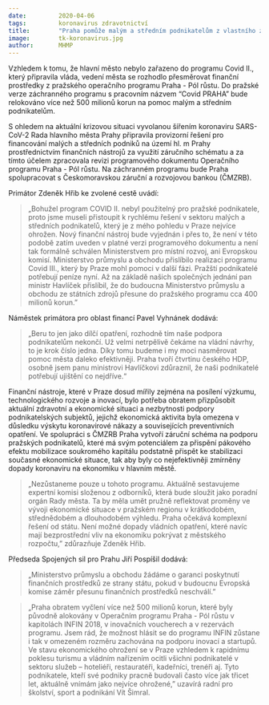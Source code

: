 ```yaml
---
date:         2020-04-06
tags:         koronavirus zdravotnictví
title:        "Praha pomůže malým a středním podnikatelům z vlastního záchranného operačního programu"
image: 	      tk-koronavirus.jpg
author:       MHMP
---
```


Vzhledem k tomu, že hlavní město nebylo zařazeno do programu Covid II., který připravila vláda, vedení města se rozhodlo přesměrovat finanční prostředky z pražského operačního programu Praha - Pól růstu. Do pražské verze záchranného programu s pracovním názvem “Covid PRAHA” bude relokováno více než 500 milionů korun na pomoc malým a středním podnikatelům.

S ohledem na aktuální krizovou situaci vyvolanou šířením koronaviru SARS-CoV-2 Rada hlavního města Prahy připravila provizorní řešení pro financování malých a středních podniků na území hl. m Prahy prostřednictvím finančních nástrojů za využití záručního schématu a za tímto účelem zpracovala revizi programového dokumentu Operačního programu Praha - Pól růstu. Na záchranném programu bude Praha spolupracovat s Českomoravskou záruční a rozvojovou bankou (ČMZRB).

Primátor Zdeněk Hřib ke zvolené cestě uvádí: 

> „Bohužel program COVID II. nebyl použitelný pro pražské podnikatele, proto jsme museli přistoupit k rychlému řešení v sektoru malých a středních podnikatelů, který je z mého pohledu v Praze nejvíce ohrožen. Nový finanční nástroj bude vyjednán i přes to, že není v této podobě zatím uveden v platné verzi programového dokumentu a není tak formálně schválen Ministerstvem pro místní rozvoj, ani Evropskou komisí. Ministerstvo průmyslu a obchodu přislíbilo realizaci programu Covid III., který by Praze mohl pomoci v další fázi. Pražští podnikatelé potřebují peníze nyní. Až na základě našich společných jednání pan ministr Havlíček přislíbil, že do budoucna Ministerstvo průmyslu a obchodu ze státních zdrojů přesune do pražského programu cca 400 milionů korun.”

Náměstek primátora pro oblast financí Pavel Vyhnánek dodává: 

> „Beru to jen jako dílčí opatření, rozhodně tím naše podpora podnikatelům nekončí. Už velmi netrpělivě čekáme na vládní návrhy, to je krok číslo jedna. Díky tomu budeme i my moci nasměrovat pomoc města daleko efektivněji. Praha tvoří čtvrtinu českého HDP, osobně jsem panu ministrovi Havlíčkovi zdůraznil, že naši podnikatelé potřebují ujištění co nejdříve.“

Finanční nástroje, které v Praze dosud mířily zejména na posílení výzkumu, technologického rozvoje a inovací, bylo potřeba obratem přizpůsobit aktuální zdravotní a ekonomické situaci a nezbytnosti podpory podnikatelských subjektů, jejichž ekonomická aktivita byla omezena v důsledku výskytu koronavirové nákazy a souvisejících preventivních opatření. Ve spolupráci s ČMZRB Praha vytvoří záruční schéma na podporu pražských podnikatelů, které má svým potenciálem za přispění pákového efektu mobilizace soukromého kapitálu podstatně přispět ke stabilizaci současné ekonomické situace, tak aby byly co nejefektivněji zmírněny dopady koronaviru na ekonomiku v hlavním městě.

> „Nezůstaneme pouze u tohoto programu. Aktuálně sestavujeme expertní komisi složenou z odborníků, která bude sloužit jako poradní orgán Rady města. Ta by měla umět pružně reflektovat proměny ve vývoji ekonomické situace v pražském regionu v krátkodobém, střednědobém a dlouhodobém výhledu. Praha očekává komplexní řešení od státu. Není možné dopady vládních opatření, které navíc mají bezprostřední vliv na ekonomiku pokrývat z městského rozpočtu,” zdůrazňuje Zdeněk Hřib.

Předseda Spojených sil pro Prahu Jiří Pospíšil dodává: 

> „Ministerstvo průmyslu a obchodu žádáme o garanci poskytnutí finančních prostředků ze strany státu, pokud v budoucnu Evropská komise záměr přesunu finančních prostředků neschválí.”

 > „Praha obratem vyčlení více než 500 milionů korun, které byly původně alokovány v Operačním programu Praha - Pól růstu v kapitolách INFIN 2018, v inovačních voucherech a v rezervách programu. Jsem rád, že možnost hlásit se do programu INFIN zůstane i tak v omezeném rozměru zachována na podporu inovací a startupů. Ve stavu ekonomického ohrožení se v Praze vzhledem k rapidnímu poklesu turismu a vládním nařízením ocitli všichni podnikatelé v sektoru služeb – hoteliéři, restauratéři, kadeřníci, trenéři aj. Tyto podnikatele, kteří své podniky pracně budovali často více jak třicet let, aktuálně vnímám jako nejvíce ohrožené,” uzavírá radní pro školství, sport a podnikání Vít Šimral.


